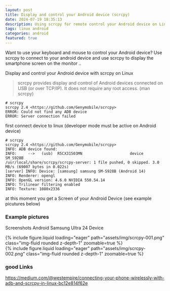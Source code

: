 ```yaml
---
layout: post
title: Display and control your Android device (scrcpy) 
date: 2024-07-19 18:35:13
description: Using scrcpy for remote control your Android device on Linux 
tags: linux android
categories: android
featured: true
---
```


Want to use your keyboard and mouse to control your Android device? Use scrcpy to connect to your android device 
and use scrcpy to display the smartphone screen on the monitor ..   

Display and control your Android device with scrcpy on Linux

>scrcpy provides display and control of Android devices connected on USB (or over TCP/IP). 
>It does not require any root access. (man scrcpy)


````markup
# scrcpy 
scrcpy 2.4 <https://github.com/Genymobile/scrcpy>
ERROR: Could not find any ADB device
ERROR: Server connection failed
````

first connect device to linux (developer mode must be active on Android device)
````markup 
# scrcpy 
scrcpy 2.4 <https://github.com/Genymobile/scrcpy>
INFO: ADB device found:
INFO:     -->   (usb)  R5CX31503MN                     device  SM_S928B
/usr/local/share/scrcpy/scrcpy-server: 1 file pushed, 0 skipped. 3.0 MB/s (69007 bytes in 0.022s)
[server] INFO: Device: [samsung] samsung SM-S928B (Android 14)
INFO: Renderer: opengl
INFO: OpenGL version: 4.6.0 NVIDIA 550.54.14
INFO: Trilinear filtering enabled
INFO: Texture: 1080x2336

````
at this moment you get a Screen of your Android Device (see example picutures below)

### Example pictures 
Screenshots Android Samsung Ultra 24 Device 

<div class="row mt-3">
    <div class="col-sm mt-3 mt-md-0">
        {% include figure.liquid loading="eager" path="assets/img/scrcpy-001.png" class="img-fluid rounded z-depth-1" zoomable=true %}
    </div>
    <div class="col-sm mt-3 mt-md-0">
        {% include figure.liquid loading="eager" path="assets/img/scrcpy-002.png" class="img-fluid rounded z-depth-1" zoomable=true %}
    </div>
</div>

### good Links
<a href="https://medium.com/@westempire/connecting-your-phone-wirelessly-with-adb-and-scrcpy-in-linux-bc12e814f62e">
https://medium.com/@westempire/connecting-your-phone-wirelessly-with-adb-and-scrcpy-in-linux-bc12e814f62e</a>